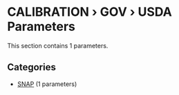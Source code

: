 # CALIBRATION › GOV › USDA Parameters

This section contains 1 parameters.

## Categories

- [SNAP](snap/index.md) (1 parameters)

